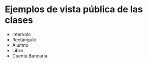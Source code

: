 # Ejemplos de vista pública de las clases

- Intervalo
- Rectangulo
- Alumno
- Libro
- Cuenta Bancaria